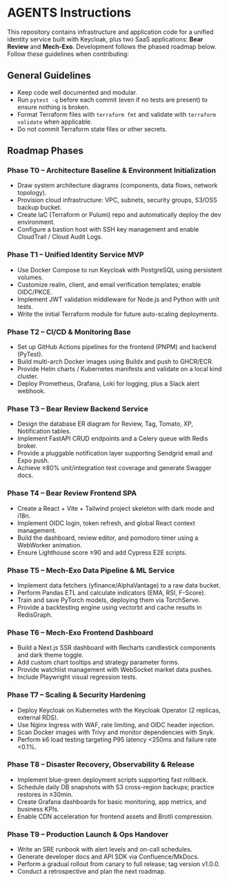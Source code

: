 # AGENTS Instructions

This repository contains infrastructure and application code for a unified identity service built with Keycloak, plus two SaaS applications: **Bear Review** and **Mech-Exo**. Development follows the phased roadmap below. Follow these guidelines when contributing:

## General Guidelines

- Keep code well documented and modular.
- Run `pytest -q` before each commit (even if no tests are present) to ensure nothing is broken.
- Format Terraform files with `terraform fmt` and validate with `terraform validate` when applicable.
- Do not commit Terraform state files or other secrets.

## Roadmap Phases

### Phase T0 – Architecture Baseline & Environment Initialization
- Draw system architecture diagrams (components, data flows, network topology).
- Provision cloud infrastructure: VPC, subnets, security groups, S3/OSS backup bucket.
- Create IaC (Terraform or Pulumi) repo and automatically deploy the dev environment.
- Configure a bastion host with SSH key management and enable CloudTrail / Cloud Audit Logs.

### Phase T1 – Unified Identity Service MVP
- Use Docker Compose to run Keycloak with PostgreSQL using persistent volumes.
- Customize realm, client, and email verification templates; enable OIDC/PKCE.
- Implement JWT validation middleware for Node.js and Python with unit tests.
- Write the initial Terraform module for future auto-scaling deployments.

### Phase T2 – CI/CD & Monitoring Base
- Set up GitHub Actions pipelines for the frontend (PNPM) and backend (PyTest).
- Build multi-arch Docker images using Buildx and push to GHCR/ECR.
- Provide Helm charts / Kubernetes manifests and validate on a local kind cluster.
- Deploy Prometheus, Grafana, Loki for logging, plus a Slack alert webhook.

### Phase T3 – Bear Review Backend Service
- Design the database ER diagram for Review, Tag, Tomato, XP, Notification tables.
- Implement FastAPI CRUD endpoints and a Celery queue with Redis broker.
- Provide a pluggable notification layer supporting Sendgrid email and Expo push.
- Achieve ≥80% unit/integration test coverage and generate Swagger docs.

### Phase T4 – Bear Review Frontend SPA
- Create a React + Vite + Tailwind project skeleton with dark mode and i18n.
- Implement OIDC login, token refresh, and global React context management.
- Build the dashboard, review editor, and pomodoro timer using a WebWorker animation.
- Ensure Lighthouse score ≥90 and add Cypress E2E scripts.

### Phase T5 – Mech-Exo Data Pipeline & ML Service
- Implement data fetchers (yfinance/AlphaVantage) to a raw data bucket.
- Perform Pandas ETL and calculate indicators (EMA, RSI, F-Score).
- Train and save PyTorch models, deploying them via TorchServe.
- Provide a backtesting engine using vectorbt and cache results in RedisGraph.

### Phase T6 – Mech-Exo Frontend Dashboard
- Build a Next.js SSR dashboard with Recharts candlestick components and dark theme toggle.
- Add custom chart tooltips and strategy parameter forms.
- Provide watchlist management with WebSocket market data pushes.
- Include Playwright visual regression tests.

### Phase T7 – Scaling & Security Hardening
- Deploy Keycloak on Kubernetes with the Keycloak Operator (2 replicas, external RDS).
- Use Nginx Ingress with WAF, rate limiting, and OIDC header injection.
- Scan Docker images with Trivy and monitor dependencies with Snyk.
- Perform k6 load testing targeting P95 latency <250ms and failure rate <0.1%.

### Phase T8 – Disaster Recovery, Observability & Release
- Implement blue-green deployment scripts supporting fast rollback.
- Schedule daily DB snapshots with S3 cross-region backups; practice restores in ≤30min.
- Create Grafana dashboards for basic monitoring, app metrics, and business KPIs.
- Enable CDN acceleration for frontend assets and Brotli compression.

### Phase T9 – Production Launch & Ops Handover
- Write an SRE runbook with alert levels and on-call schedules.
- Generate developer docs and API SDK via Confluence/MkDocs.
- Perform a gradual rollout from canary to full release; tag version v1.0.0.
- Conduct a retrospective and plan the next roadmap.

